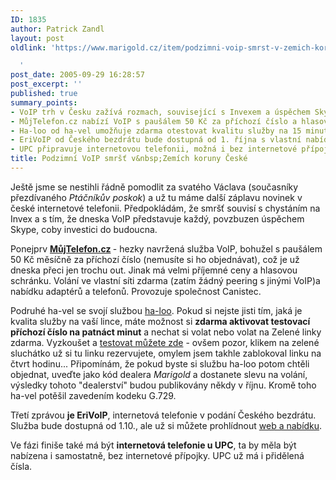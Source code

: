 ```yaml
---
ID: 1835
author: Patrick Zandl
layout: post
oldlink: 'https://www.marigold.cz/item/podzimni-voip-smrst-v-zemich-koruny-ceske

  '
post_date: 2005-09-29 16:28:57
post_excerpt: ''
published: true
summary_points:
- VoIP trh v Česku zažívá rozmach, související s Invexem a úspěchem Skype.
- MůjTelefon.cz nabízí VoIP s paušálem 50 Kč za příchozí číslo a hlasovou schránku.
- Ha-loo od ha-vel umožňuje zdarma otestovat kvalitu služby na 15 minut.
- EriVoIP od Českého bezdrátu bude dostupná od 1. října s vlastní nabídkou.
- UPC připravuje internetovou telefonii, možná i bez internetové přípojky.
title: Podzimní VoIP smršť v&nbsp;Zemích koruny České
---
```


<p>Ještě jsme se nestihli řádně pomodlit za svatého Václava (současníky přezdívaného <i>Ptáčníkův poskok</i>) a už tu máme další záplavu novinek v české internetové telefonii. Předpokládám, že smršť souvisí s chystáním na Invex a s tím, že dneska VoIP představuje každý, povzbuzen úspěchem Skype, coby investici do budoucna. </p>

<p>Ponejprv <strong><a href="http://www.mujtelefon.cz/">MůjTelefon.cz</a> </strong>- hezky navržená služba VoIP, bohužel s paušálem 50 Kč měsíčně za příchozí číslo (nemusíte si ho objednávat), což je už dneska přeci jen trochu out. Jinak má velmi příjemné ceny a hlasovou schránku. Volání ve vlastní síti zdarma (zatím žádný peering s jinými VoIP)a nabídku adaptérů a telefonů. Provozuje společnost Canistec. </p>

<p>Podruhé ha-vel se svojí službou <a href="http://www.ha-loo.cz">ha-loo</a>. Pokud si nejste jisti tím, jaká je kvalita služby na vaší lince, máte možnost si <strong>zdarma aktivovat testovací příchozí číslo na patnáct minut</strong> a nechat si volat nebo volat na Zelené linky zdarma. Vyzkoušet a <a href="https://ha-loo.ha-vel.cz/test.php">testovat můžete zde</a> - ovšem pozor, klikem na zelené sluchátko už si tu linku rezervujete, omylem jsem takhle zablokoval linku na čtvrt hodinu... Připomínám, že pokud byste si službu ha-loo potom chtěli objednat, uveďte jako kód dealera <i>Marigold</i> a dostanete slevu na volání, výsledky tohoto "dealerství" budou publikovány někdy v říjnu. Kromě toho ha-vel potěšil zavedením kodeku G.729.</p>

<p>Třetí zprávou <strong>je EriVoIP</strong>, internetová telefonie v podání Českého bezdrátu. Služba bude dostupná od 1.10., ale už si můžete prohlídnout <a href="http://www.erivoip.cz/">web a nabídku</a>.</p>

<p>Ve fázi finiše také má být <strong>internetová telefonie u UPC</strong>, ta by měla být nabízena i samostatně, bez internetové přípojky. UPC už má i přidělená čísla.
</p>